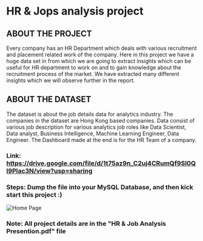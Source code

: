 # HR & Jops analysis project

## ABOUT THE PROJECT
Every company has an HR Department which deals with various recruitment and 
placement related work of the company. Here in this project we have a huge data set 
in from which we are going to extract insights which can be useful for HR department 
to work on and to gain knowledge about the recruitment process of the market. We 
have extracted many different insights which we will observe further in the report.

## ABOUT THE DATASET
The dataset is about the job details data for analytics industry. The companies in the dataset are 
Hong Kong based companies. Data consist of various job description for various analytics job 
roles like Data Scientist, Data analyst, Business Intelligence, Machine Learning Engineer, Data 
Engineer. The Dashboard made at the end is for the HR Team of a company.
### Link: https://drive.google.com/file/d/1t75az9n_C2uj4CRumQf9SI0QI9PIac3N/view?usp=sharing

### Steps: Dump the file into your MySQL Database, and then kick start this project :)
![Home Page](https://user-images.githubusercontent.com/104726222/166163445-277a7bd8-d52d-4925-8352-45b7cfbbf7d8.PNG)



### Note: All project details are in the "HR & Job Analysis Presention.pdf" file
